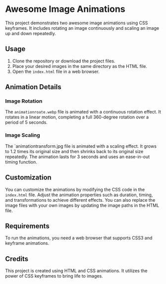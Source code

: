 # Awesome Image Animations

This project demonstrates two awesome image animations using CSS keyframes. It includes rotating an image continuously and scaling an image up and down repeatedly.

## Usage

1. Clone the repository or download the project files.
2. Place your desired images in the same directory as the HTML file.
3. Open the `index.html` file in a web browser.

## Animation Details

### Image Rotation

The `animationroate.webp` file is animated with a continuous rotation effect. It rotates in a linear motion, completing a full 360-degree rotation over a period of 5 seconds.

### Image Scaling

The `animationtransform.jpg file is animated with a scaling effect. It grows to 1.2 times its original size and then shrinks back to its original size repeatedly. The animation lasts for 3 seconds and uses an ease-in-out timing function.

## Customization

You can customize the animations by modifying the CSS code in the `index.html` file. Adjust the animation properties such as duration, timing, and transformations to achieve different effects. You can also replace the image files with your own images by updating the image paths in the HTML file.

## Requirements

To run the animations, you need a web browser that supports CSS3 and keyframe animations.

## Credits

This project is created using HTML and CSS animations. It utilizes the power of CSS keyframes to bring life to images.


